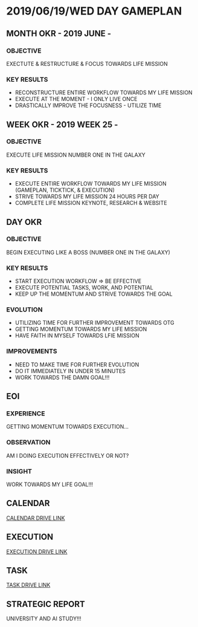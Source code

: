 # 2019/06/19/WED DAY GAMEPLAN

## MONTH OKR - 2019 JUNE -

### OBJECTIVE

EXECTUTE & RESTRUCTURE & FOCUS TOWARDS LIFE MISSION

### KEY RESULTS

- RECONSTRUCTURE ENTIRE WORKFLOW TOWARDS MY LIFE MISSION
- EXECUTE AT THE MOMENT - I ONLY LIVE ONCE
- DRASTICALLY IMPROVE THE FOCUSNESS - UTILIZE TIME

## WEEK OKR - 2019 WEEK 25 -

### OBJECTIVE

EXECUTE LIFE MISSION NUMBER ONE IN THE GALAXY

### KEY RESULTS

- EXECUTE ENTIRE WORKFLOW TOWARDS MY LIFE MISSION (GAMEPLAN, TICKTICK, & EXECUTION)
- STRIVE TOWARDS MY LIFE MISSION 24 HOURS PER DAY
- COMPLETE LIFE MISSION KEYNOTE, RESEARCH & WEBSITE

## DAY OKR

### OBJECTIVE

BEGIN EXECUTING LIKE A BOSS (NUMBER ONE IN THE GALAXY)

### KEY RESULTS

- START EXECUTION WORKFLOW => BE EFFECTIVE
- EXECUTE POTENTIAL TASKS, WORK, AND POTENTIAL
- KEEP UP THE MOMENTUM AND STRIVE TOWARDS THE GOAL

### EVOLUTION

- UTILIZING TIME FOR FURTHER IMPROVEMENT TOWARDS OTG
- GETTING MOMENTUM TOWARDS MY LIFE MISSION
- HAVE FAITH IN MYSELF TOWARDS LFIE MISSION

### IMPROVEMENTS

- NEED TO MAKE TIME FOR FURTHER EVOLUTION
- DO IT IMMEDIATELY IN UNDER 15 MINUTES
- WORK TOWARDS THE DAMN GOAL!!!

## EOI

### EXPERIENCE

GETTING MOMENTUM TOWARDS EXECUTION...

### OBSERVATION

AM I DOING EXECUTION EFFECTIVELY OR NOT?

### INSIGHT

WORK TOWARDS MY LIFE GOAL!!!

## CALENDAR

[CALENDAR DRIVE LINK](https://drive.google.com/open?id=117Ch9SMgpA6pVy1jY0VxHWuRNaaUI55E)

## EXECUTION

[EXECUTION DRIVE LINK](https://drive.google.com/open?id=1gEGlGwOUcVeKLIHLHL6FbLOa4d4XjM58XKu_tloTF3U)

## TASK

[TASK DRIVE LINK](https://drive.google.com/open?id=1mSkkGmjx59SlY7iH2HrQvWcR-6CX-ldt)

## STRATEGIC REPORT

UNIVERSITY AND AI STUDY!!!
